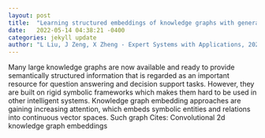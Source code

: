 ```yaml
---
layout: post
title:  "Learning structured embeddings of knowledge graphs with generative adversarial framework"
date:   2022-05-14 04:38:21 -0400
categories: jekyll update
author: "L Liu, J Zeng, X Zheng - Expert Systems with Applications, 2022"
---
```

Many large knowledge graphs are now available and ready to provide semantically structured information that is regarded as an important resource for question answering and decision support tasks. However, they are built on rigid symbolic frameworks which makes them hard to be used in other intelligent systems. Knowledge graph embedding approaches are gaining increasing attention, which embeds symbolic entities and relations into continuous vector spaces. Such graph Cites: Convolutional 2d knowledge graph embeddings